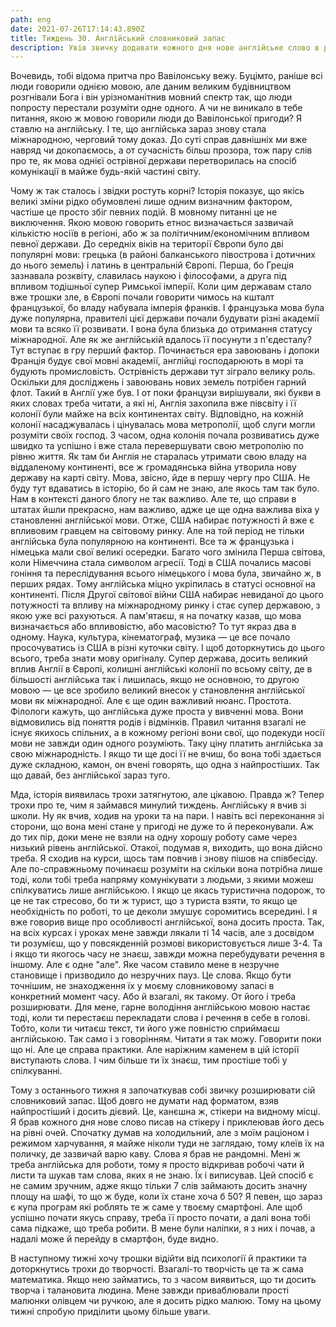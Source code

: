 ```yaml
---
path: eng
date: 2021-07-26T17:14:43.890Z
title: Тиждень 30. Англійський словниковий запас
description: Увів звичку додавати кожного дня нове англійське слово в раціон
---
```

Вочевидь, тобі відома притча про Вавілонську вежу. Буцімто, раніше всі люди говорили однією мовою, але даним великим будівництвом розгнівали Бога і він урізноманітнив мовний спектр так, що люди попросту перестали розуміти одне одного. А чи не виникало в тебе питання, якою ж мовою говорили люди до Вавілонської пригоди? Я ставлю на англійську. І те, що англійська зараз знову стала міжнародною, черговий тому доказ. До суті справ давнішніх ми вже навряд чи докопаємось, а от сучасність більш прозора, тож пару слів про те, як мова однієї острівної держави перетворилась на спосіб комунікації в майже будь-якій частині світу.

Чому ж так сталось і звідки ростуть корні? Історія показує, що якісь великі зміни рідко обумовлені лише одним визначним фактором, частіше це просто збіг певних подій. В мовному питанні це не виключення. Якою мовою говорить етнос визначається зазвичай кількістю носіїв в регіоні, або ж за політичним/економічним впливом певної держави. До середніх віків на території Європи було дві популярні мови: грецька (в районі балканського півострова і дотичних до нього земель) і латинь в центральній Європі. Перша, бо Греція зазнавала розквіту, славилась наукою і філософами, а друга під впливом тодішньої супер Римської імперії. Коли цим державам стало вже трошки зле, в Європі почали говорити чимось на кшталт французької, бо владу набувала імперія франків. І французька мова була дуже популярна, правителі цієї держави почали будувати різні академії мови та всяко її розвивати. І вона була близька до отримання статусу міжнародної. Але як же англійській вдалось її посунути з п'єдесталу? Тут вступає в гру перший фактор. Починається ера завоювань і допоки Франція будує свої мовні академії, англійці господарюють в морі та будують промисловість. Острівність держави тут зіграло велику роль. Оскільки для досліджень і завоювань нових земель потрібен гарний флот. Такий в Англії уже був. І от поки французи вирішували, які букви в яких словах треба читати, а які ні, Англія захопила вже півсвіту і її колонії були майже на всіх континентах світу. Відповідно, на кожній колонії насаджувалась і цінувалась мова метрополії, щоб слуги могли розуміти своїх господ. З часом, одна колонія почала розвиватись дуже швидко та успішно і вже стала перевершувати свою метрополію по рівню життя. Як там би Англія не старалась утримати свою владу на віддаленому континенті, все ж громадянська війна утворила нову державу на карті світу. Мова, звісно, йде в першу чергу про США. Не буду тут вдаватись в історію, бо й сам не знаю, але якось там так було. Нам в контексті даного блогу не так важливо. Але те, що справи в штатах йшли прекрасно, нам важливо, адже це ще одна важлива віха у становленні англійської мови. Отже, США набирає потужності й вже є впливовим гравцем на світовому ринку. Але на той період не тільки англійська була популярною на континенті. Все та ж французька і німецька мали свої великі осередки. Багато чого змінила Перша світова, коли Німеччина стала символом агресії. Тоді в США почались масові гоніння та переслідування всього німецького і мова була, звичайно ж, в перших рядах. Тому англійська міцно укріпилась в статусі основної на континенті. Після Другої світової війни США набирає невиданої до цього потужності та впливу на міжнародному ринку і стає супер державою, з якою уже всі рахуються. А пам'ятаєш, я на початку казав, що мова визначається або впливовістю, або масовістю? То тут якраз два в одному. Наука, культура, кінематограф, музика — це все почало просочуватись із США в різні куточки світу. І щоб доторкнутись до цього всього, треба знати мову оригіналу. Супер держава, досить великий вплив Англії в Європі, колишні англійські колонії по всьому світу, де в більшості англійська так і лишилась, якщо не основною, то другою мовою — це все зробило великий внесок у становлення англійської мови як міжнародної. Але є ще один важливий нюанс. Простота. Філологи кажуть, що англійська дуже проста у вивченні мова. Вони відмовились від поняття родів і відмінків. Правил читання взагалі не існує якихось спільних, а в кожному регіоні вони свої, що подекуди носії мови не завжди один одного розуміють. Таку ціну платить англійська за свою міжнародність. І якщо ти ще досі її не вчиш, бо вона тобі здається дуже складною, камон, он вчені говорять, що одна з найпростіших. Так що давай, без англійської зараз туго.

Мда, історія виявилась трохи затягнутою, але цікавою. Правда ж? Тепер трохи про те, чим я займався минулий тиждень. Англійську я вчив зі школи. Ну як вчив, ходив на уроки та на пари. І навіть всі переконання зі сторони, що вона мені стане у пригоді не дуже то й переконували. Аж до тих пір, доки мене не взяли на одну хорошу роботу саме через низький рівень англійської. Отакої, подумав я, виходить, що вона дійсно треба. Я сходив на курси, щось там повчив і знову пішов на співбесіду. Але по-справжньому починаєш розуміти на скільки вона потрібна лише тоді, коли тобі треба напряму комунікувати з людьми, з якими можеш спілкуватись лише англійською. І якщо це якась туристична подорож, то це не так стресово, бо ти ж турист, що з туриста взяти, то якщо це необхідність по роботі, то це деколи змушує соромитись всередині. І я вже говорив вище про особливості англійської, вона досить проста. Так, на всіх курсах і уроках мене завжди лякали ті 14 часів, але з досвідом ти розумієш, що у повсякденній розмові використовується лише 3-4. Та і якщо ти якогось часу не знаєш, завжди можна перебудувати речення в іншому. Але є одне "але". Яке часом ставило мене в незручне становище і призводило до незручних пауз. Це слова. Якщо бути точнішим, не знаходження їх у моєму словниковому запасі в конкретний момент часу. Або й взагалі, як такому. От його і треба розширювати. Для мене, гарне володіння англійською мовою настає тоді, коли ти перестаєш перекладати слова і речення в себе в голові. Тобто, коли ти читаєш текст, ти його уже повністю сприймаєш англійською. Так само і з говорінням. Читати я так можу. Говорити поки що ні. Але це справа практики. Але наріжним каменем в цій історії виступають слова. І чим більше ти їх знаєш, тим простіше тобі у спілкуванні.

Тому з останнього тижня я започаткував собі звичку розширювати сій словниковий запас. Щоб довго не думати над форматом, взяв найпростіший і досить дієвий. Це, канєшна ж, стікери на видному місці. Я брав кожного дня нове слово писав на стікеру і приклеював його десь на рівні очей. Спочатку думав на холодильний, але з моїм раціоном і режимом харчування, я майже ніколи туди не заглядаю, тому клеїв їх на поличку, де зазвичай варю каву. Слова я брав не рандомні. Мені ж треба англійська для роботи, тому я просто відкривав робочі чати й листи та шукав там слова, яких я не знаю. Їх і виписував. Цей спосіб є не самим зручним, адже якщо тільки 7 слів займають досить значну площу на шафі, то що ж буде, коли їх стане хоча б 50? Я певен, що зараз є купа програм які роблять те ж саме у твоєму смартфоні. Але щоб успішно почати якусь справу, треба її просто почати, а далі вона тобі сама підкаже, що треба робити. В мене були наліпки, я з них і почав, а надалі може й перейду в смартфон, буде видно.

В наступному тижні хочу трошки відійти від психології й практики та доторкнутись трохи до творчості. Взагалі-то творчість це та ж сама математика. Якщо нею займатись, то з часом виявиться, що ти досить творча і талановита людина. Мене завжди приваблювали прості малюнки олівцем чи ручкою, але я досить рідко малюю. Тому на цьому тижні спробую приділити цьому більше уваги.